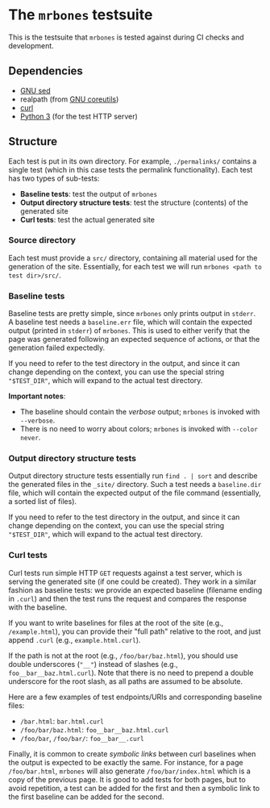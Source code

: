 # The `mrbones` testsuite
This is the testsuite that `mrbones` is tested against during CI checks and development.

## Dependencies
- [GNU sed](https://www.gnu.org/software/sed/)
- realpath (from [GNU coreutils](https://www.gnu.org/software/coreutils/))
- [curl](https://curl.se/)
- [Python 3](https://www.python.org/) (for the test HTTP server)

## Structure
Each test is put in its own directory. For example, `./permalinks/` contains a single test (which
in this case tests the permalink functionality).
Each test has two types of sub-tests:
- **Baseline tests**: test the output of `mrbones`
- **Output directory structure tests**: test the structure (contents) of the generated site
- **Curl tests**: test the actual generated site

### Source directory
Each test must provide a `src/` directory, containing all material used for the generation of the
site. Essentially, for each test we will run `mrbones <path to test dir>/src/`.

### Baseline tests
Baseline tests are pretty simple, since `mrbones` only prints output in `stderr`.
A baseline test needs a `baseline.err` file, which will contain the expected output (printed in
`stderr`) of `mrbones`. This is used to either verify that the page was generated following an
expected sequence of actions, or that the generation failed expectedly.

If you need to refer to the test directory in the output, and since it can change depending on the
context, you can use the special string `"$TEST_DIR"`, which will expand to the actual test
directory.

**Important notes**:
- The baseline should contain the _verbose_ output; `mrbones` is invoked with `--verbose`.
- There is no need to worry about colors; `mrbones` is invoked with `--color never`.

### Output directory structure tests
Output directory structure tests essentially run `find . | sort` and describe the generated files
in the `_site/` directory. Such a test needs a `baseline.dir` file, which will contain the expected
output of the file command (essentially, a sorted list of files).

If you need to refer to the test directory in the output, and since it can change depending on the
context, you can use the special string `"$TEST_DIR"`, which will expand to the actual test
directory.

### Curl tests
Curl tests run simple HTTP `GET` requests against a test server, which is serving the generated
site (if one could be created). They work in a similar fashion as baseline tests: we provide an
expected baseline (filename ending in `.curl`) and then the test runs the request and compares the
response with the baseline.

If you want to write baselines for files at the root of the site (e.g., `/example.html`), you can
provide their "full path" relative to the root, and just append `.curl` (e.g.,
`example.html.curl`).

If the path is not at the root (e.g., `/foo/bar/baz.html`), you should use double underscores
(`"__"`) instead of slashes (e.g., `foo__bar__baz.html.curl`). Note that there is no need to
prepend a double underscore for the root slash, as all paths are assumed to be absolute.

Here are a few examples of test endpoints/URIs and corresponding baseline files:
- `/bar.html`: `bar.html.curl`
- `/foo/bar/baz.html`: `foo__bar__baz.html.curl`
- `/foo/bar`, `/foo/bar/`: `foo__bar__.curl`

Finally, it is common to create _symbolic links_ between curl baselines when the output is expected
to be exactly the same. For instance, for a page `/foo/bar.html`, `mrbones` will also generate
`/foo/bar/index.html` which is a copy of the previous page. It is good to add tests for both pages,
but to avoid repetition, a test can be added for the first and then a symbolic link to the first
baseline can be added for the second.
